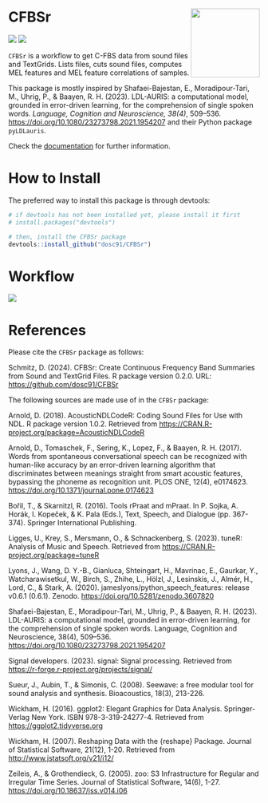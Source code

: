 # CFBSr <img src='https://dominicschmitz.com/wp-content/uploads/2024/04/CFBSr_logo.png' align="right" height="138" />

<!-- badges: start -->
![](https://img.shields.io/badge/version-0.2.0-FFA70B.svg)
![](https://img.shields.io/github/last-commit/dosc91/CFBSr)
<!-- badges: end -->

`CFBSr` is a workflow to get C-FBS data from sound files and TextGrids. Lists files, cuts sound files, computes MEL features and MEL feature correlations of samples. 

This package is mostly inspired by Shafaei-Bajestan, E., Moradipour-Tari, M., Uhrig, P., & Baayen, R. H. (2023). LDL-AURIS: a computational model, grounded in error-driven learning, for the comprehension of single spoken words. *Language, Cognition and Neuroscience, 38(4)*, 509–536. https://doi.org/10.1080/23273798.2021.1954207 and their Python package `pyLDLauris`.

Check the [documentation](https://dosc91.github.io/CFBSr/index.html) for further information.


# How to Install

The preferred way to install this package is through devtools:

```r
# if devtools has not been installed yet, please install it first
# install.packages("devtools")

# then, install the CFBSr package
devtools::install_github("dosc91/CFBSr")
```

# Workflow

<img src='https://dominicschmitz.com/wp-content/uploads/2024/05/CFBSr_flowchart_v01.svg' align="center"/>


# References

Please cite the `CFBSr` package as follows:

Schmitz, D. (2024). CFBSr: Create Continuous Frequency Band Summaries from Sound and TextGrid Files. R package version 0.2.0. URL: https://github.com/dosc91/CFBSr


The following sources are made use of in the `CFBSr` package:

Arnold, D. (2018). AcousticNDLCodeR: Coding Sound Files for Use with NDL. R package version 1.0.2. Retrieved from https://CRAN.R-project.org/package=AcousticNDLCodeR

Arnold, D., Tomaschek, F., Sering, K., Lopez, F., & Baayen, R. H. (2017). Words from spontaneous conversational speech can be recognized with human-like accuracy by an error-driven learning algorithm that discriminates between meanings straight from smart acoustic features, bypassing the phoneme as recognition unit. PLOS ONE, 12(4), e0174623. https://doi.org/10.1371/journal.pone.0174623

Bořil, T., & Skarnitzl, R. (2016). Tools rPraat and mPraat. In P. Sojka, A. Horák, I. Kopeček, & K. Pala (Eds.), Text, Speech, and Dialogue (pp. 367-374). Springer International Publishing.

Ligges, U., Krey, S., Mersmann, O., & Schnackenberg, S. (2023). tuneR: Analysis of Music and Speech. Retrieved from https://CRAN.R-project.org/package=tuneR

Lyons, J., Wang, D. Y.-B., Gianluca, Shteingart, H., Mavrinac, E., Gaurkar, Y., Watcharawisetkul, W., Birch, S., Zhihe, L., Hölzl, J., Lesinskis, J., Almér, H., Lord, C., & Stark, A. (2020). jameslyons/python_speech_features: release v0.6.1 (0.6.1). Zenodo. https://doi.org/10.5281/zenodo.3607820

Shafaei-Bajestan, E., Moradipour-Tari, M., Uhrig, P., & Baayen, R. H. (2023). LDL-AURIS: a computational model, grounded in error-driven learning, for the comprehension of single spoken words. Language, Cognition and Neuroscience, 38(4), 509–536. https://doi.org/10.1080/23273798.2021.1954207

Signal developers. (2023). signal: Signal processing. Retrieved from https://r-forge.r-project.org/projects/signal/

Sueur, J., Aubin, T., & Simonis, C. (2008). Seewave: a free modular tool for sound analysis and synthesis. Bioacoustics, 18(3), 213-226.

Wickham, H. (2016). ggplot2: Elegant Graphics for Data Analysis. Springer-Verlag New York. ISBN 978-3-319-24277-4. Retrieved from https://ggplot2.tidyverse.org

Wickham, H. (2007). Reshaping Data with the {reshape} Package. Journal of Statistical Software, 21(12), 1-20. Retrieved from http://www.jstatsoft.org/v21/i12/

Zeileis, A., & Grothendieck, G. (2005). zoo: S3 Infrastructure for Regular and Irregular Time Series. Journal of Statistical Software, 14(6), 1-27. https://doi.org/10.18637/jss.v014.i06
